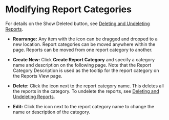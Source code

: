[title]: # (Modifying Report Categories)
[tags]: # (Modifying Report Categories)
[priority]: # (1000)

# Modifying Report Categories

For details on the Show Deleted button, see [Deleting and Undeleting Reports](../deleting-and-undeleting-reports/index.md).

- **Rearrange:** Any item with the icon can be dragged and dropped to a new location. Report categories can be moved anywhere within the page. Reports can be moved from one report category to another.

- **Create New:** Click **Create Report Category** and specify a category name and description on the following page. Note that the Report Category Description is used as the tooltip for the report category on the Reports View page.

- **Delete:** Click the icon next to the report category name. This deletes all the reports in the category. To undelete the reports, see [Deleting and Undeleting Reports](../deleting-and-undeleting-reports/index.md).

- **Edit:** Click the icon next to the report category name to change the name or description of the category.
